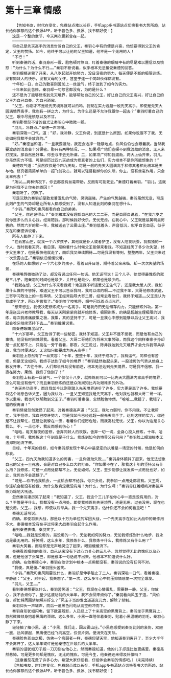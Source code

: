 # 第十三章 情感
        【告知书友，时代在变化，免费站点难以长存，手机app多书源站点切换看书大势所趋，站长给你推荐的这个换源APP，听书音色多、换源、找书都好使！】
       这是一个整的章节，今天两次更新合在一起。
       ——————————————————————
       将自己是先天高手的消息告诉自己的父王，秦羽心中有的便是兴奋，他想要得到父王的肯定，父王的赞扬。如今，他终于可以让他的父王知道，他不是一个无用的人！
       “不行！”
       听到秦德的话，秦羽身形一震，脸色顿时煞白，盯着秦德的眼睛中有的尽是难以置信以及愤怒：“为什么？为什么不行……”秦羽不断说着，似乎根本无法接受秦德的回答。
       秦羽眼睛迷蒙了开来，从八岁起就开始努力，没日没夜的努力，每天便是不断的极限训练。没有同龄人的快乐，没有父母的关怀，甚至于连一个同龄伙伴都没有。
       十年如一日，自己的勤奋刻苦加上一丝运气，终于达到了如今的实力。
       十年来如此苦修，秦羽却一句怨言都没有，为的是什么？
       还不是为了能够修炼到先天境界，能够帮助自己的父王，好让自己的父王高兴，好让自己的父王为自己自豪，为自己骄傲。
       “父王，你刚才不是说先天境界就可以的吗，我现在实力远超一般先天高手，即使是先天大圆满境界高手，我也有一拼之力，为什么，为什么还是不允许我跟你一起去？”秦羽盯着自己的父王，眼中尽是愤怒以及不甘。
       秦羽那愤怒不甘的目光让秦羽心中微微一颤。
       “羽儿，冷静点。”秦德一声冷喝。
       秦羽深吸一口气，道：“好，我冷静，父王你说，到底是什么原因，如果你说服不了我，无论如何我都不会放弃的。”
       “好。”秦德当即道，“一旦我要渡劫，我定会选择一隐蔽地点，你风伯伯也会跟着我。当然我要渡劫的消息会十分保密。那只有两种情况，一，如果项广他们查探不到我渡劫的消息，无人来打搅我，那自然是好事。你去与不去无所谓。二，如果项广得知我渡劫，两大上仙齐来，羽儿，你虽然实力不错，可是经历过四九天劫成为修真者的上仙们，实力根本不是你所能想象的！”
       秦德叹气道：“虽然仅仅是个四九天劫，可是一般的先天大圆满高手和修真者相比根本是天与地。修真者简简单单的一招飞剑攻击，就可以轻易割掉你的头颅，你去，没有丝毫作用，只会无辜死去！”
       “所以……两种情况下，你去都没有丝毫帮助，反而有可能死去。”秦德盯着秦羽，“羽儿，这就是为何我不让你去的原因！”
       秦羽听了，沉默了。
       可是沉默的秦羽却是散发着混乱的气势，灵魂越强，产生的气势越强，秦羽虽然无意，可是此刻产生的气势却是让所有人都感受到了，没有人知道此刻的秦羽在想什么。
       “小羽。”秦政和秦风都看向自己的弟弟。
       “父王，你还记得么？”秦羽根本没有理睬自己的大二二哥，而是自顾自说着，“在我六岁之前你是多么的关心我，经常陪我。那时候我好快乐，无忧无虑。在我心中，父王就是最英明最厉害的。然而六岁的那一年，我被送去了云雾山庄。”秦羽低着头，声音低沉，似乎自言自语，似乎又在和秦德诉说着。
       所有人都静了下来。
       “在云雾山庄，就我一个六岁孩子，其他就是仆人或者护卫，没有人陪我玩耍，我孤独的一个人，当时我看天亮，看日落，期盼着什么时候父王能够来看我。不知道经历了多少次失望，终于父王来了，但是很快他就走了，而后我又继续期待……可是我没有等到，整整两年，父王只来过一次云雾山庄。”秦羽依旧缓缓说着。
       在场的人都想到了一个六七岁的孩子，看着日升日落，期待着父亲来临，却一次次失望的场景，
       秦德嘴唇微微动了动，却没有说出任何一句话。他无话可说！三个儿子，他觉得最愧疚的就是三儿子，陪秦羽的时间也是最少，关怀也是最少，相聚也是最少的。
       “我就在想，父王为什么不来看我呢？难道我不听话惹父王生气了，还是我太惹人厌，我如果什么做的不够好，难道父王不可以告诉我吗，我可以改的啊……不过我不笨，大哥他修炼武道，二哥学习政治上的一些事情，父王经常指导大哥二哥，经常去看他们，我终于知道……父王是认为我成不了才，所以不管我了。”秦羽咬了咬嘴唇，眼中闪烁着点点光芒。
       “想来想去，我便决定修炼成为一名高手。可是我丹田无法储存内力，只能修炼外功。第一年是赵云兴老师教导我，每天从天刚蒙蒙亮就开始修炼，极限训练，的确是超越生理极限的训练，每次我疼痛疲累之极，我累，真的坚持不了，可是一旦我心中想到能够以后让父王高兴，我就会咬牙继续坚持下去……”秦羽缓缓说着。
       而秦德眼睛湿润了。
       “十六岁那年，父王告诉了我一些秘密，我终于知道，父王并不是不爱我，而是他有自己的事情，他没有时间兼顾我。看着父王、大哥二哥他们为将来大事劳碌，而我这个同样秦家子孙却是一点忙都不上，只能在一旁干看着，那夜，父王说过，除非我达到先天境界才会允许我带兵杀敌，我当时便决定，无论如何都要成为先天高手！”
       秦羽脸上忽然有了一丝笑容：“十年，整整十年，我终于成功了，我有运气，同样也有苦修，但是无论如何，我终于达到了如今的境界！”秦羽猛然抬起头来，一股凌厉的气势从他身上散发开来，“古往今来，人们都说外功没有前途，根本无法达到先天境界，可是我不信邪，我一直在努力，果然，我终于做到了！”
       秦羽脸上有着一丝傲气，一个仅仅十八岁，就修炼到可以一比先天大圆满内家高手的境界，怎么可能没有傲气？而且秦羽修炼的还是众所周知比内功艰难多的外功。
       “先天外功高手，而且我如今比刚刚踏入先天境界进步了许多，实力更是高了许多。我想要将这个消息告诉父王，因为我认为，一旦父王知道我是先天高手，他对我也就和大哥二哥一样，予以重用，我也可以帮助到父王了。”秦羽盯着秦德，忽然脸色惨然，“哈哈……我错了，我错了，错的很离谱！”
       秦羽情绪忽然激昂了起来，对着秦德高声道：“父王，我功力弱时，你不用我，不让我帮忙，我不怪你，我自己咬牙努力，可是我如今已经远超一般先天高手了，达到这样的实力，你还是不让我帮忙，还是让我躲在一旁，看着你们经历危险，而我高枕无忧，父王，你以为这是关心我么，不，一点也不，我反而感到伤心！”
       “哈哈，每天每夜的苦修，舍弃同龄人的欢娱，舍弃一切一切，全身心投入修炼，十年，哈哈，十年啊，我修炼这十年到底是干什么。修炼到如今的境界又有何用？”秦羽脸上眼泪根本无法抑制地流下来。
       目标，十年来的目标，如今秦羽却发现十年心中最坚定的执着是一场空的时候，他是如何的悲哀。
       “父王，四九天劫我知道多么的厉害，一旦你渡劫失败……”秦羽身体颤抖了起来，他无法想象自己的父王一旦死去，会是对自己多么巨大的打击，“你如果不在了，那我这十年的坚持又有什么用？我修炼，可是一点用处都帮不上。无论如何，父王，至少能够让我发挥一点用处也好，如此，我死也不会遗憾了。”
       “可是……你不给我机会，一点机会都不给我。你只会说，我参加一点用处都没有。父王啊，你连机会都没有给我，为什么敢肯定我没有用？为什么，为什么啊！”秦羽赤红着眼睛对秦德声嘶力竭地大吼道。
       忽然秦羽凄厉笑了起来：“我知道了，父王，我这个三儿子在你心中一直是没有用的，对么？不管是干什么，我都没有一点用处，即使我修炼到先天境界，还是无用。过去没用，现在也是没用，父王。，我想，即使以后举兵，我一个先天高手，估计你还不会如何看重吧！”
       秦德无话可说。
       的确，即使将来大战，那是以十万为单位的军团大战，一个先天高手在如此大战中的确作用不大，秦德根本没有在乎过将来大战秦羽会起什么作用。
       看到秦德表情，秦羽笑了。
       “哈哈……我就是没用的，最没用的一个，无论我如何的努力，无论我修炼到什么地步，我永远是最无用的。好笑啊，这么多年，我修炼什么，我修炼干什么，我修炼又有什么用？”
       秦羽大笑着，而后却是无声地哭泣了起来，眼泪缓缓流下。
       秦德看着眼前的秦羽，自己从来没有下过心力关心的三儿子，忽然觉得无比的愧疚以及心痛，但是他张了张嘴巴，却是根本一句话说不出来，他根本不知道说什么好。
       的确，在他秦德心中，秦羽在他计划中根本一点用都没有，秦羽说的没有任何不对。
       “我傻，真是傻。”秦羽摇头苦笑。
       “小羽。”秦政和秦风刚要说什么，秦羽却是伸手阻止了二人，秦羽深吸一口气，看着秦德，平静道：“父王，对不起，我失态了。”第一次，这么多年心中的压抑情感第一次完全爆发。
       “羽儿，父王……”
       看到秦德想要说什么，秦羽苦笑道：“父王，我现在心情很乱，需要静一静，父王，你放心，我不会烦你了，至少这渡劫前的大半年，我不会回来烦你了。”秦羽看向风玉子道，“风伯伯，帮忙将周围禁制解开好么？”风玉子当即发出道道真元力，解除了禁制。
       秦羽仰头一声啸声，而后一道黑色闪电从高空俯冲而下。
       秦羽身形犹如闪电，留下数道残影，人已经上了十米高空的黑鹰背上，秦羽坐于黑鹰背上，忽然微微倾身抱着黑鹰的颈部，这么多年，小黑一直陪伴着秦羽，贴着小黑温暖的羽毛，秦羽心静了下来。
       轻轻拍了拍小黑，道：“小黑，我们走，回云雾山庄。”小黑也感受到秦羽此刻的哀伤，双翅一震，劲风骤起，黑鹰便已经飞向高空，仅仅片刻，便消失在天际。
       秦德脸色苍白之极，仿佛一个病弱者一样，秦德仰望天空，他知道秦羽离开了，至少大半年不会离开了，这大半年或许是他秦德在世最后的大半年。
       秦羽的话犹如刀子般一刀刀刻在他心上，然而秦德知道，他的儿子却是比他更痛苦，秦德虽然悲恸，可是更多的却是愧疚，无比的愧疚。可是今生，他秦德还来得及补偿吗？
       （这章番茄花费了许多心力，希望大家仔细看，仔细体会秦羽的情感吧。）（未完待续）
       【告知书友，时代在变化，免费站点难以长存，手机app多书源站点切换看书大势所趋，站长给你推荐的这个换源APP，听书音色多、换源、找书都好使！】